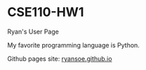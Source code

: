 # CSE110-HW1

Ryan's User Page

My favorite programming language is Python.

Github pages site: [ryansoe.github.io](https://ryansoe.github.io/CSE110-HW1/)
